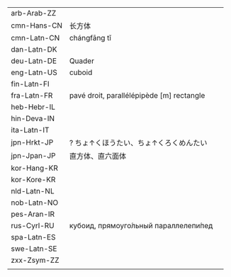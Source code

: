 | | | |
|-|-|-|
| arb-Arab-ZZ |  |  |
| cmn-Hans-CN | 长方体 |  |
| cmn-Latn-CN | chángfāng tǐ |  |
| dan-Latn-DK |  |  |
| deu-Latn-DE | Quader |  |
| eng-Latn-US | cuboid |  |
| fin-Latn-FI |  |  |
| fra-Latn-FR | pavé droit, parallélépipède [m] rectangle |  |
| heb-Hebr-IL |  |  |
| hin-Deva-IN |  |  |
| ita-Latn-IT |  |  |
| jpn-Hrkt-JP | ? ちょ↑くほうたい、ちょ↑くろくめんたい |  |
| jpn-Jpan-JP | 直方体、直六面体 |  |
| kor-Hang-KR |  |  |
| kor-Kore-KR |  |  |
| nld-Latn-NL |  |  |
| nob-Latn-NO |  |  |
| pes-Aran-IR |  |  |
| rus-Cyrl-RU | кубоид, прямоуго́льный параллелепи́пед |  |
| spa-Latn-ES |  |  |
| swe-Latn-SE |  |  |
| zxx-Zsym-ZZ |  |  |
|  |  |  |
